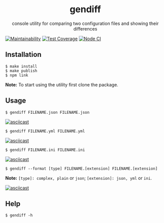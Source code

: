 <div align="center">
  <h1>gendiff</h1>
  <p>console utility for comparing two configuration files and showing their differences</p>
</div>

[![Maintainability](https://api.codeclimate.com/v1/badges/9567aa49ed7a59f9d9f1/maintainability)](https://codeclimate.com/github/alexunnt/frontend-project-lvl2/maintainability)
[![Test Coverage](https://api.codeclimate.com/v1/badges/9567aa49ed7a59f9d9f1/test_coverage)](https://codeclimate.com/github/alexunnt/frontend-project-lvl2/test_coverage)
[![Node CI](https://github.com/alexunnt/frontend-project-lvl2/workflows/Node%20CI/badge.svg)](https://github.com/alexunnt/frontend-project-lvl2/actions)

## Installation

```
$ make install
$ make publish
$ npm link
```
**Note:** To start using the utility first clone the package.

## Usage

```
$ gendiff FILENAME.json FILENAME.json
```
[![asciicast](https://asciinema.org/a/309073.svg)](https://asciinema.org/a/309073)
```
$ gendiff FILENAME.yml FILENAME.yml
```
[![asciicast](https://asciinema.org/a/309074.svg)](https://asciinema.org/a/309074)
```
$ gendiff FILENAME.ini FILENAME.ini
```
[![asciicast](https://asciinema.org/a/309075.svg)](https://asciinema.org/a/309075)

```
$ gendiff --format [type] FILENAME.[extension] FILENAME.[extension]
```
**Note:** ```[type]: complex, plain``` or ```json```; ```[extension]: json, yml``` or ```ini```.

[![asciicast](https://asciinema.org/a/309459.svg)](https://asciinema.org/a/309459)

## Help

```
$ gendiff -h
```
